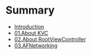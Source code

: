 # Summary

* [Introduction](README.md)
* [01.About KVC](chapter1.md)
* [02.About RootViewController](02.about_rootviewcontroller.md)
* [03.AFNetworking](03.afnetworking.md)

